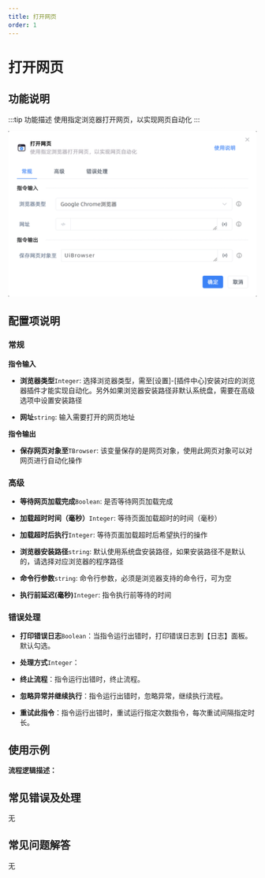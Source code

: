 ```yaml
---
title: 打开网页
order: 1
---
```


# 打开网页

## 功能说明

:::tip 功能描述
使用指定浏览器打开网页，以实现网页自动化
:::

![打开网页](../../assets/打开网页_command.png)

## 配置项说明

### 常规

**指令输入**

- **浏览器类型**`Integer`: 选择浏览器类型，需至[设置]-[插件中心]安装对应的浏览器插件才能实现自动化。另外如果浏览器安装路径非默认系统盘，需要在高级选项中设置安装路径

- **网址**`string`: 输入需要打开的网页地址


**指令输出**

- **保存网页对象至**`TBrowser`: 该变量保存的是网页对象，使用此网页对象可以对网页进行自动化操作

### 高级

- **等待网页加载完成**`Boolean`: 是否等待网页加载完成

- **加载超时时间（毫秒）**`Integer`: 等待页面加载超时的时间（毫秒）

- **加载超时后执行**`Integer`: 等待页面加载超时后希望执行的操作

- **浏览器安装路径**`string`: 默认使用系统盘安装路径，如果安装路径不是默认的，请选择对应浏览器的程序路径

- **命令行参数**`string`: 命令行参数，必须是浏览器支持的命令行，可为空

- **执行前延迟(毫秒)**`Integer`: 指令执行前等待的时间

### 错误处理

- **打印错误日志**`Boolean`：当指令运行出错时，打印错误日志到【日志】面板。默认勾选。

- **处理方式**`Integer`：

 - **终止流程**：指令运行出错时，终止流程。

 - **忽略异常并继续执行**：指令运行出错时，忽略异常，继续执行流程。

 - **重试此指令**：指令运行出错时，重试运行指定次数指令，每次重试间隔指定时长。

## 使用示例

**流程逻辑描述：** 

## 常见错误及处理

无

## 常见问题解答

无


